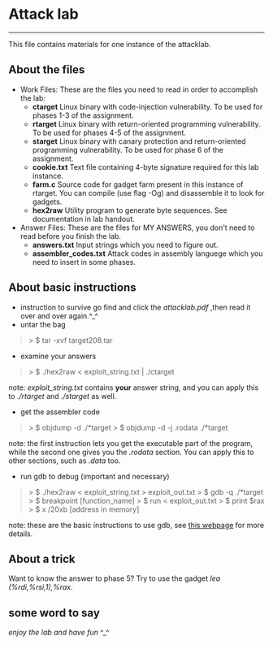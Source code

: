 # Attack lab 
---
This file contains materials for one instance of the attacklab.

## About the files
* Work Files:
    These are the files you need to read in order to accomplish the lab:
    * **ctarget**
    Linux binary with code-injection vulnerability.  To be used for phases
    1-3 of the assignment.
    * **rtarget**
    Linux binary with return-oriented programming vulnerability.  To be
    used for phases 4-5 of the assignment.
    * **starget**
    Linux binary with canary protection and return-oriented programming vulnerability. 
    To be used for phase 6 of the assignment.
    * **cookie.txt**
    Text file containing 4-byte signature required for this lab instance.
    * **farm.c**
    Source code for gadget farm present in this instance of rtarget.  You
    can compile (use flag -Og) and disassemble it to look for gadgets.
    * **hex2raw**
    Utility program to generate byte sequences.  See documentation in lab
    handout.
* Answer Files:
    These are the files for MY ANSWERS, you don't need to read before you finish the lab.
    * **answers.txt**
    Input strings which you need to figure out.
    * **assembler_codes.txt**
    Attack codes in assembly languege which you need to insert in some phases.

## About basic instructions
* instruction to survive
go find and click the _attacklab.pdf_ ,then read it over and over again.\^_^
* untar the bag
> \> $  tar -xvf target208.tar
* examine your answers
> \> $  ./hex2raw < exploit_string.txt | ./ctarget

note: _exploit_string.txt_ contains **your** answer string, and you can apply this to _./rtarget_ and _./starget_ as well.

* get the assembler code
> \> \$ objdump -d ./*target
> \> \$ objdump -d -j .rodata ./*target

note: the first instruction lets you get the executable part of the program, while the second one gives you the _.rodata_ section. You can apply this to other sections, such as _.data_ too.

* run gdb to debug (important and necessary)
> \> $ ./hex2raw < exploit_string.txt > exploit_out.txt
> \> \$  gdb -q ./*target
> \> \$ breakpoint [function_name]
> \> \$ run < exploit_out.txt
> \> \$ print \$rax
> \> \$ x /20xb [address in memory]

note: these are the basic instructions to use gdb, see [this webpage](https://zhuanlan.zhihu.com/p/196763202) for more details. 

## About a trick
Want to know the answer to phase 5? Try to use the gadget _lea (%rdi,%rsi,1),%rax_.

## some word to say

_enjoy the lab and have fun_ \^_^
